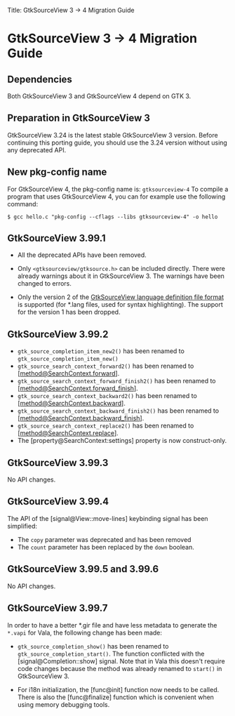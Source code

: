 Title: GtkSourceView 3 -> 4 Migration Guide

# GtkSourceView 3 -> 4 Migration Guide

## Dependencies

Both GtkSourceView 3 and GtkSourceView 4 depend on GTK 3.

## Preparation in GtkSourceView 3

GtkSourceView 3.24 is the latest stable GtkSourceView 3 version. Before
continuing this porting guide, you should use the 3.24 version without
using any deprecated API.

## New pkg-config name

For GtkSourceView 4, the pkg-config name is: `gtksourceview-4`
To compile a program that uses GtkSourceView 4, you
can for example use the following command:

```
$ gcc hello.c "pkg-config --cflags --libs gtksourceview-4" -o hello
```

## GtkSourceView 3.99.1

- All the deprecated APIs have been removed.
- Only `<gtksourceview/gtksource.h>` can be included directly. There were already warnings about it in GtkSourceView 3. The warnings have been changed to errors.

- Only the version 2 of the [GtkSourceView language definition file format](./lang-reference.html) is supported (for *.lang files, used for syntax highlighting). The support for the version 1 has been
dropped.

## GtkSourceView 3.99.2

- `gtk_source_completion_item_new2()` has been renamed to `gtk_source_completion_item_new()`
- `gtk_source_search_context_forward2()` has been renamed to [method@SearchContext.forward].
- `gtk_source_search_context_forward_finish2()` has been renamed to [method@SearchContext.forward_finish].
- `gtk_source_search_context_backward2()` has been renamed to [method@SearchContext.backward].
- `gtk_source_search_context_backward_finish2()` has been renamed to [method@SearchContext.backward_finish].
- `gtk_source_search_context_replace2()` has been renamed to [method@SearchContext.replace].
- The [property@SearchContext:settings] property is now construct-only.

## GtkSourceView 3.99.3

No API changes.

## GtkSourceView 3.99.4

The API of the [signal@View::move-lines] keybinding signal has been simplified:

- The `copy` parameter was deprecated and has been removed
- The `count` parameter has been replaced by the `down` boolean.

## GtkSourceView 3.99.5 and 3.99.6

No API changes.

## GtkSourceView 3.99.7

In order to have a better *.gir file and have less metadata to generate the `*.vapi` for Vala, the following change has been made:

- `gtk_source_completion_show()` has been renamed to `gtk_source_completion_start()`. The function conflicted with the [signal@Completion::show] signal.
Note that in Vala this doesn't require code changes because the method was already renamed to `start()` in GtkSourceView 3.

- For i18n initialization, the [func@init] function now needs to be called. There is also the [func@finalize]
function which is convenient when using memory debugging tools.
